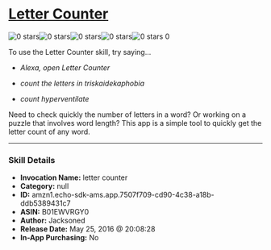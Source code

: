 # [Letter Counter](http://alexa.amazon.com/#skills/amzn1.echo-sdk-ams.app.7507f709-cd90-4c38-a18b-ddb5389431c7)
![0 stars](../../images/ic_star_border_black_18dp_1x.png)![0 stars](../../images/ic_star_border_black_18dp_1x.png)![0 stars](../../images/ic_star_border_black_18dp_1x.png)![0 stars](../../images/ic_star_border_black_18dp_1x.png)![0 stars](../../images/ic_star_border_black_18dp_1x.png) 0

To use the Letter Counter skill, try saying...

* *Alexa, open Letter Counter*

* *count the letters in triskaidekaphobia*

* *count hyperventilate*

Need to check quickly the number of letters in a word? Or working on a puzzle that involves word length? This app is a simple tool to quickly get the letter count of any word.

***

### Skill Details

* **Invocation Name:** letter counter
* **Category:** null
* **ID:** amzn1.echo-sdk-ams.app.7507f709-cd90-4c38-a18b-ddb5389431c7
* **ASIN:** B01EWVRGY0
* **Author:** Jacksoned
* **Release Date:** May 25, 2016 @ 20:08:28
* **In-App Purchasing:** No
